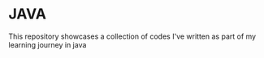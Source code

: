 # JAVA
 This repository showcases a collection of codes I've written as part of my learning journey in java

